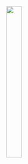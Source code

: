 <img src="https://github.com/user-attachments/assets/e981a9d6-45af-40c1-b187-bd1f64f2da43" width=40px, height=400px />
